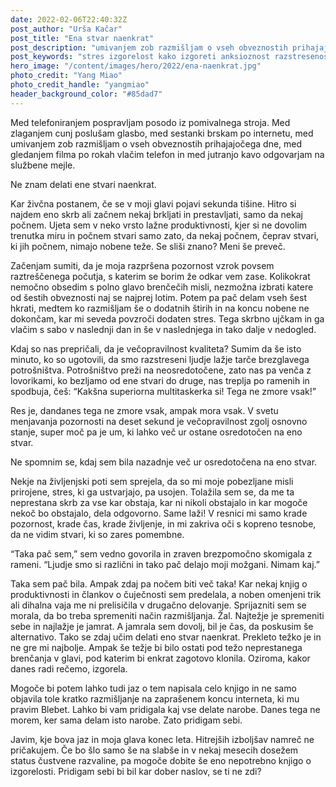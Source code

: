 ```yaml
---
date: 2022-02-06T22:40:32Z
post_author: "Urša Kačar"
post_title: "Ena stvar naenkrat"
post_description: "umivanjem zob razmišljam o vseh obveznostih prihajajočega dne, med gledanjem filma po rokah vlačim telefon in med jutranjo kavo odgovarjam na službene mejle. Ne znam delati ene stvari naenkrat."
post_keywords: "stres izgorelost kako izgoreti anksioznost razstresenost večopravilnost multitasking blog razmišljanje blebet urša kačar"
hero_image: "/content/images/hero/2022/ena-naenkrat.jpg"
photo_credit: "Yang Miao"
photo_credit_handle: "yangmiao"
header_background_color: "#85dad7"
---
```


Med telefoniranjem pospravljam posodo iz pomivalnega stroja. Med zlaganjem cunj poslušam glasbo, med sestanki brskam po internetu, med umivanjem zob razmišljam o vseh obveznostih prihajajočega dne, med gledanjem filma po rokah vlačim telefon in med jutranjo kavo odgovarjam na službene mejle.

Ne znam delati ene stvari naenkrat.

Kar živčna postanem, če se v moji glavi pojavi sekunda tišine. Hitro si najdem eno skrb ali začnem nekaj brkljati in prestavljati, samo da nekaj počnem. Ujeta sem v neko vrsto lažne produktivnosti, kjer si ne dovolim trenutka miru in počnem stvari samo zato, da nekaj počnem, čeprav stvari, ki jih počnem, nimajo nobene teže. Se sliši znano? Meni še preveč.

Začenjam sumiti, da je moja razpršena pozornost vzrok povsem raztreščenega počutja, s katerim se borim že odkar vem zase. Kolikokrat nemočno obsedim s polno glavo brenčečih misli, nezmožna izbrati katere od šestih obveznosti naj se najprej lotim. Potem pa pač delam vseh šest hkrati, medtem ko razmišljam še o dodatnih štirih in na koncu nobene ne dokončam, kar mi seveda povzroči dodaten stres. Tega skrbno ujčkam in ga vlačim s sabo v naslednji dan in še v naslednjega in tako dalje v nedogled.

Kdaj so nas prepričali, da je večopravilnost kvaliteta? Sumim da še isto minuto, ko so ugotovili, da smo razstreseni ljudje lažje tarče brezglavega potrošništva. Potrošništvo preži na neosredotočene, zato nas pa venča z lovorikami, ko bezljamo od ene stvari do druge, nas treplja po ramenih in spodbuja, češ: “Kakšna superiorna multitaskerka si! Tega ne zmore vsak!”

Res je, dandanes tega ne zmore vsak, ampak mora vsak. V svetu menjavanja pozornosti na deset sekund je večopravilnost zgolj osnovno stanje, super moč pa je um, ki lahko več ur ostane osredotočen na eno stvar.

Ne spomnim se, kdaj sem bila nazadnje več ur osredotočena na eno stvar.

Nekje na življenjski poti sem sprejela, da so mi moje pobezljane misli prirojene, stres, ki ga ustvarjajo, pa usojen. Tolažila sem se, da me ta neprestana skrb za vse kar obstaja, kar ni nikoli obstajalo in kar mogoče nekoč bo obstajalo, dela odgovorno. Same laži! V resnici mi samo krade pozornost, krade čas, krade življenje, in mi zakriva oči s kopreno tesnobe, da ne vidim stvari, ki so zares pomembne.

“Taka pač sem,” sem vedno govorila in zraven brezpomočno skomigala z rameni. “Ljudje smo si različni in tako pač delajo moji možgani. Nimam kaj.”

Taka sem pač bila. Ampak zdaj pa nočem biti več taka! Kar nekaj knjig o produktivnosti in člankov o čuječnosti sem predelala, a noben omenjeni trik ali dihalna vaja me ni prelisičila v drugačno delovanje. Sprijazniti sem se morala, da bo treba spremeniti način razmišljanja. Žal. Najtežje je spremeniti sebe in najlažje je jamrat. A jamrala sem dovolj, bil je čas, da poskusim še alternativo. Tako se zdaj učim delati eno stvar naenkrat. Prekleto težko je in ne gre mi najbolje. Ampak še težje bi bilo ostati pod težo neprestanega brenčanja v glavi, pod katerim bi enkrat zagotovo klonila. Oziroma, kakor danes radi rečemo, izgorela.

Mogoče bi potem lahko tudi jaz o tem napisala celo knjigo in ne samo objavila tole kratko razmišljanje na zaprašenem koncu interneta, ki mu pravim Blebet. Lahko bi vam pridigala kaj vse delate narobe. Danes tega ne morem, ker sama delam isto narobe. Zato pridigam sebi.

Javim, kje bova jaz in moja glava konec leta. Hitrejših izboljšav namreč ne pričakujem. Če bo šlo samo še na slabše in v nekaj mesecih dosežem status čustvene razvaline, pa mogoče dobite še eno nepotrebno knjigo o izgorelosti. Pridigam sebi bi bil kar dober naslov, se ti ne zdi?
